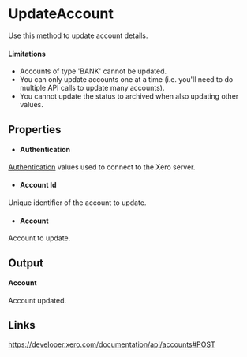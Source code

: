 UpdateAccount
============

Use this method to update account details.
#### Limitations
- Accounts of type 'BANK' cannot be updated.
- You can only update accounts one at a time (i.e. you'll need to do multiple API calls to update many accounts).
- You cannot update the status to archived when also updating other values.

Properties
----------

-  #### Authentication
[Authentication](../../../Common/Authentication/Index.md) values used to connect to the Xero server.
-  #### Account Id
Unique identifier of the account to update.
-  #### Account
Account to update.


Output
-----
#### Account
Account updated.

Links
-----

https://developer.xero.com/documentation/api/accounts#POST
